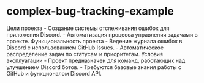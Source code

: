 # complex-bug-tracking-example
Цели проекта
     - Создание системы отслеживания ошибок для приложения Discord.
     - Автоматизация процесса управления задачами в проекте.
Функциональность проекта
     - Ведение журнала ошибок в Discord с использованием GitHub Issues.
     - Автоматическое распределение задач по статусам и приоритетам.
Условия эксплуатации
     - Проект предназначен для команд, работающих над улучшением Discord ботов.
     - Требуются базовые знания работы с GitHub и функционалом Discord API.
